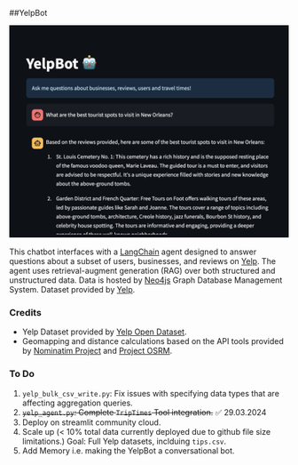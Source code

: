 ##YelpBot

![Screenshot](images/Screenshot.png)

This chatbot interfaces with a [LangChain](https://python.langchain.com/docs/get_started/introduction) agent designed to answer questions about a subset of users, businesses, and reviews on [Yelp](https://www.yelp.com/). 
The agent uses retrieval-augment generation (RAG) over both structured and unstructured data. Data is hosted by [Neo4js](https://neo4j.com/) Graph Database Management System.
Dataset provided by [Yelp](https://www.yelp.com/dataset).

### Credits
* Yelp Dataset provided by [Yelp Open Dataset](https://www.yelp.com/dataset).
* Geomapping and distance calculations based on the API tools provided by [Nominatim Project](https://nominatim.org/) and [Project OSRM](https://project-osrm.org/). 


### To Do
1. `yelp_bulk_csv_write.py`: Fix issues with specifying data types that are affecting aggregation queries.
2. ~~`yelp_agent.py`: Complete `TripTimes` Tool integration.~~ ✅ 29.03.2024
3. Deploy on streamlit community cloud.
5. Scale up (< 10% total data currently deployed due to github file size limitations.)  Goal: Full Yelp datasets, inclduing `tips.csv`.
6. Add Memory i.e. making the YelpBot a conversational bot.